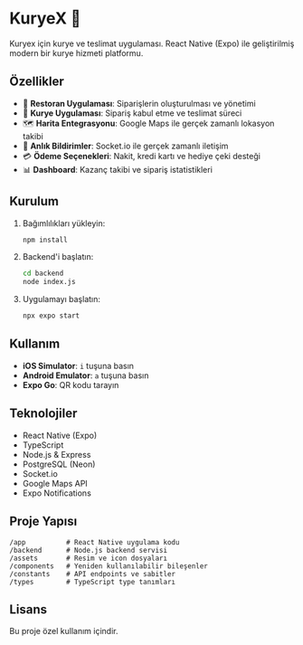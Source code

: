 # KuryeX 🛵

Kuryex için kurye ve teslimat uygulaması. React Native (Expo) ile geliştirilmiş modern bir kurye hizmeti platformu.

## Özellikler

- 📱 **Restoran Uygulaması**: Siparişlerin oluşturulması ve yönetimi
- 🛵 **Kurye Uygulaması**: Sipariş kabul etme ve teslimat süreci
- 🗺️ **Harita Entegrasyonu**: Google Maps ile gerçek zamanlı lokasyon takibi
- 💬 **Anlık Bildirimler**: Socket.io ile gerçek zamanlı iletişim
- 💳 **Ödeme Seçenekleri**: Nakit, kredi kartı ve hediye çeki desteği
- 📊 **Dashboard**: Kazanç takibi ve sipariş istatistikleri

## Kurulum

1. Bağımlılıkları yükleyin:
   ```bash
   npm install
   ```

2. Backend'i başlatın:
   ```bash
   cd backend
   node index.js
   ```

3. Uygulamayı başlatın:
   ```bash
   npx expo start
   ```

## Kullanım

- **iOS Simulator**: `i` tuşuna basın
- **Android Emulator**: `a` tuşuna basın
- **Expo Go**: QR kodu tarayın

## Teknolojiler

- React Native (Expo)
- TypeScript
- Node.js & Express
- PostgreSQL (Neon)
- Socket.io
- Google Maps API
- Expo Notifications

## Proje Yapısı

```
/app          # React Native uygulama kodu
/backend      # Node.js backend servisi
/assets       # Resim ve icon dosyaları
/components   # Yeniden kullanılabilir bileşenler
/constants    # API endpoints ve sabitler
/types        # TypeScript type tanımları
```

## Lisans

Bu proje özel kullanım içindir.
